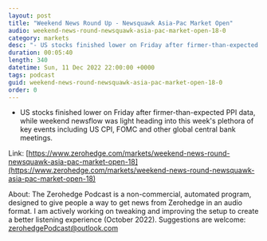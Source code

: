 ```yaml
---
layout: post
title: "Weekend News Round Up - Newsquawk Asia-Pac Market Open"
audio: weekend-news-round-newsquawk-asia-pac-market-open-18-0
category: markets
desc: "- US stocks finished lower on Friday after firmer-than-expected PPI data, while weekend newsflow was light heading into this week's plethora of key events including US CPI, FOMC and other global central bank meetings."
duration: 00:05:40
length: 340
datetime: Sun, 11 Dec 2022 22:00:00 +0000
tags: podcast
guid: weekend-news-round-newsquawk-asia-pac-market-open-18-0
order: 0
---
```

- US stocks finished lower on Friday after firmer-than-expected PPI data, while weekend newsflow was light heading into this week's plethora of key events including US CPI, FOMC and other global central bank meetings.

Link: [https://www.zerohedge.com/markets/weekend-news-round-newsquawk-asia-pac-market-open-18](https://www.zerohedge.com/markets/weekend-news-round-newsquawk-asia-pac-market-open-18)

About: The Zerohedge Podcast is a non-commercial, automated program, designed to give people a way to get news from Zerohedge in an audio format.  I am actively working on tweaking and improving the setup to create a better listening experience (October 2022).  Suggestions are welcome: [zerohedgePodcast@outlook.com](mailto:zerohedgePodcast@outlook.com)